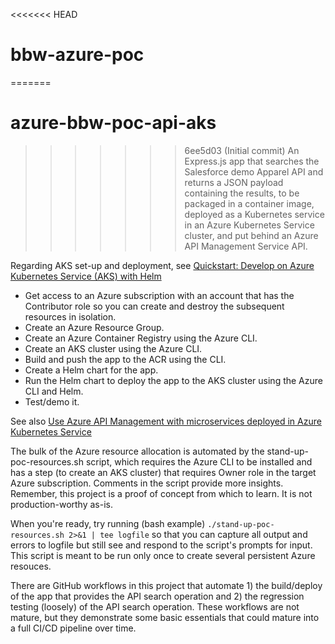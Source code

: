 <<<<<<< HEAD
# bbw-azure-poc
=======
# azure-bbw-poc-api-aks
>>>>>>> 6ee5d03 (Initial commit)
An Express.js app that searches the Salesforce demo Apparel API and returns a JSON payload containing the results, to be packaged in a container image, deployed as a Kubernetes service in an Azure Kubernetes Service cluster, and put behind an Azure API Management Service API.

Regarding AKS set-up and deployment, see [Quickstart: Develop on Azure Kubernetes Service (AKS) with Helm](https://learn.microsoft.com/en-us/azure/aks/quickstart-helm?tabs=azure-cli.)
- Get access to an Azure subscription with an account that has the Contributor role so you can create and destroy the subsequent resources in isolation.
- Create an Azure Resource Group.
- Create an Azure Container Registry using the Azure CLI.
- Create an AKS cluster using the Azure CLI.
- Build and push the app to the ACR using the CLI.
- Create a Helm chart for the app.
- Run the Helm chart to deploy the app to the AKS cluster using the Azure CLI and Helm.
- Test/demo it.

See also [Use Azure API Management with microservices deployed in Azure Kubernetes Service](https://learn.microsoft.com/en-us/azure/api-management/api-management-kubernetes)

The bulk of the Azure resource allocation is automated by the stand-up-poc-resources.sh script, which requires the Azure CLI to be installed and has a step (to create an AKS cluster) that requires Owner role in the target Azure subscription. Comments in the script provide more insights.  Remember, this
project is a proof of concept from which to learn.  It is not production-worthy as-is.

When you're ready, try running (bash example) `./stand-up-poc-resources.sh 2>&1 | tee logfile` so that you can capture all output and errors to logfile but still see and respond to the script's prompts for input.  This script is meant to be run only once to create several persistent Azure resouces.

There are GitHub workflows in this project that automate 1) the build/deploy of the app that provides the API search operation and 2) the regression testing (loosely) of the API search operation.  These workflows are not mature, but they demonstrate some basic essentials that could mature into a full CI/CD pipeline over time.